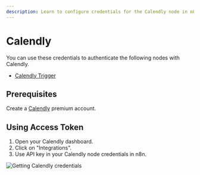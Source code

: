 ```yaml
---
description: Learn to configure credentials for the Calendly node in n8n
---
```


# Calendly

You can use these credentials to authenticate the following nodes with Calendly.
- [Calendly Trigger](../../nodes-library/trigger-nodes/calendlyTrigger/README.md)

## Prerequisites

Create a [Calendly](https://www.calendly.com/) premium account.

## Using Access Token

1. Open your Calendly dashboard.
2. Click on "Integrations".
3. Use API key in your Calendly node credentials in n8n.


![Getting Calendly credentials](./using-access-token.gif)
